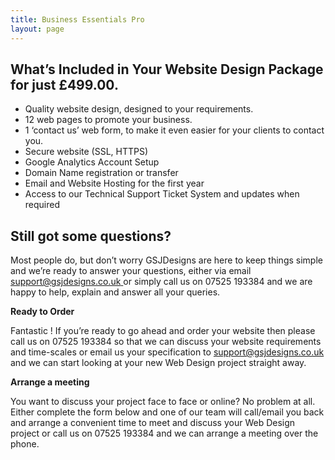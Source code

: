 ```yaml
---
title: Business Essentials Pro
layout: page
---
```

## What’s Included in Your Website Design Package for just £499.00.

* Quality website design, designed to your requirements.
* 12 web pages to promote your business.
* 1 ‘contact us’ web form, to make it even easier for your clients to contact you.
* Secure website (SSL, HTTPS)
* Google Analytics Account Setup
* Domain Name registration or transfer
* Email and Website Hosting for the first year
* Access to our Technical Support Ticket System and updates when required

## Still got some questions?

Most people do, but don’t worry GSJDesigns are here to keep things simple and we’re ready to answer your questions, either via email [support@gsjdesigns.co.uk ](mailto:enquiries@rakemark.com "Email Us")or simply call us on 07525 193384 and we are happy to help, explain and answer all your queries.

**Ready to Order**

Fantastic ! If you’re ready to go ahead and order your website then please call us on 07525 193384 so that we can discuss your website requirements and time-scales or email us your specification to [support@gsjdesigns.co.uk](mailto:enquiries@rakemark.com "Email Us") and we can start looking at your new Web Design project straight away.

**Arrange a meeting**

You want to discuss your project face to face or online? No problem at all. Either complete the form below and one of our team will call/email you back and arrange a convenient time to meet and discuss your Web Design project or call us on 07525 193384 and we can arrange a meeting over the phone.
